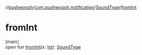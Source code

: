 //[pushwoosh](../../../index.md)/[com.pushwoosh.notification](../index.md)/[SoundType](index.md)/[fromInt](from-int.md)

# fromInt

[main]\
open fun [fromInt](from-int.md)(x: [Int](https://kotlinlang.org/api/latest/jvm/stdlib/kotlin-stdlib/kotlin/-int/index.html)): [SoundType](index.md)
